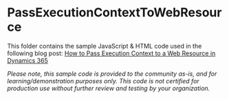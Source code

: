# PassExecutionContextToWebResource

This folder contains the sample JavaScript & HTML code used in the following blog post: [How to Pass Execution Context to a Web Resource in Dynamics 365](https://www.erickmccollum.com/2020/05/07/pass-execution-context-to-web-resource.html)

*Please note, this sample code is provided to the community as-is, and for learning/demonstration purposes only. This code is not certified for production use without further review and testing by your organization.*